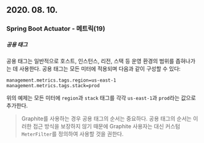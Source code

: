 ## 2020. 08. 10.

### Spring Boot Actuator - 메트릭(19)

##### 공용 태그

공용 태그는 일반적으로 호스트, 인스턴스, 리전, 스택 등 운영 환경의 범위를 좁혀나가는 데 사용한다. 공용 태그는 모든 미터에 적용되며 다음과 같이 구성할 수 있다:

```properties
management.metrics.tags.region=us-east-1
management.metrics.tags.stack=prod
```

위의 예제는 모든 미터에 `region`과 `stack` 태그를 각각 `us-east-1`과 `prod`라는 값으로 추가한다.

> Graphite를 사용하는 경우 공용 태그의 순서는 중요하다. 공용 태그의 순서는 이러한 접근 방식을 보장하지 않기 때문에 Graphite 사용자는 대신 커스텀 `MeterFilter`를 정의하여 사용할 것을 권한다.

